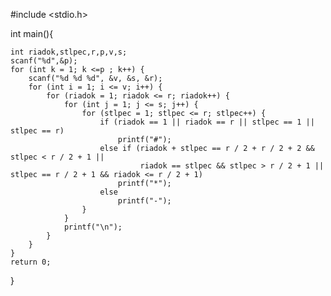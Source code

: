 #include <stdio.h>

int main(){

    int riadok,stlpec,r,p,v,s;
    scanf("%d",&p);
    for (int k = 1; k <=p ; k++) {
        scanf("%d %d %d", &v, &s, &r);
        for (int i = 1; i <= v; i++) {
            for (riadok = 1; riadok <= r; riadok++) {
                for (int j = 1; j <= s; j++) {
                    for (stlpec = 1; stlpec <= r; stlpec++) {
                        if (riadok == 1 || riadok == r || stlpec == 1 || stlpec == r)
                            printf("#");
                        else if (riadok + stlpec == r / 2 + r / 2 + 2 && stlpec < r / 2 + 1 ||
                                 riadok == stlpec && stlpec > r / 2 + 1 || stlpec == r / 2 + 1 && riadok <= r / 2 + 1)
                            printf("*");
                        else
                            printf("-");
                    }
                }
                printf("\n");
            }
        }
    }
    return 0;
}
